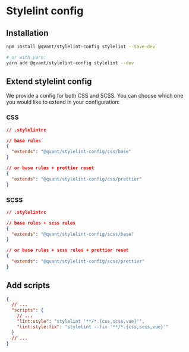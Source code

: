 # Stylelint config

## Installation

```bash
npm install @qvant/stylelint-config stylelint --save-dev

# or with yarn:
yarn add @qvant/stylelint-config stylelint --dev
```

## Extend stylelint config

We provide a config for both CSS and SCSS. You can choose which one you would like to extend in your configuration:

### CSS

```json
// .stylelintrc

// base rules
{
  "extends": "@qvant/stylelint-config/css/base"
}

// or base rules + prettier reset
{
  "extends": "@qvant/stylelint-config/css/prettier"
}
```

### SCSS

```json
// .stylelintrc

// base rules + scss rules
{
  "extends": "@qvant/stylelint-config/scss/base"
}

// or base rules + scss rules + prettier reset
{
  "extends": "@qvant/stylelint-config/scss/prettier"
}
```

## Add scripts

```json
{
  // ...
  "scripts": {
    // ...
    "lint:style": "stylelint '**/*.{css,scss,vue}'",
    "lint:style:fix": "stylelint --fix '**/*.{css,scss,vue}'"
  }
  // ...
}
```
